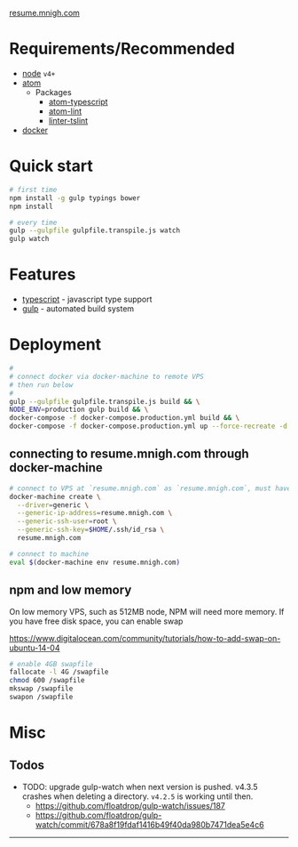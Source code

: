 [resume.mnigh.com](http://resume.mnigh.com)

# Requirements/Recommended

 - [node] `v4+`
 - [atom]
    - Packages
      - [atom-typescript]
      - [atom-lint]
      - [linter-tslint]
 - [docker]

# Quick start

```bash
# first time
npm install -g gulp typings bower
npm install

# every time
gulp --gulpfile gulpfile.transpile.js watch
gulp watch
```

# Features

 - [typescript] - javascript type support
 - [gulp] - automated build system

# Deployment

```bash
#
# connect docker via docker-machine to remote VPS
# then run below
#
gulp --gulpfile gulpfile.transpile.js build && \
NODE_ENV=production gulp build && \
docker-compose -f docker-compose.production.yml build && \
docker-compose -f docker-compose.production.yml up --force-recreate -d

```

## connecting to resume.mnigh.com through docker-machine

```bash
# connect to VPS at `resume.mnigh.com` as `resume.mnigh.com`, must have passwordless root access
docker-machine create \
  --driver=generic \
  --generic-ip-address=resume.mnigh.com \
  --generic-ssh-user=root \
  --generic-ssh-key=$HOME/.ssh/id_rsa \
  resume.mnigh.com

# connect to machine
eval $(docker-machine env resume.mnigh.com)

```

## npm and low memory

On low memory VPS, such as 512MB node, NPM will need more memory.  If you have free disk space, you can enable swap

https://www.digitalocean.com/community/tutorials/how-to-add-swap-on-ubuntu-14-04

```bash
# enable 4GB swapfile
fallocate -l 4G /swapfile
chmod 600 /swapfile
mkswap /swapfile
swapon /swapfile

```

# Misc

## Todos

- TODO: upgrade gulp-watch when next version is pushed.  v4.3.5 crashes when deleting a directory.  `v4.2.5` is working until then.
  - https://github.com/floatdrop/gulp-watch/issues/187
  - https://github.com/floatdrop/gulp-watch/commit/678a8f19fdaf1416b49f40da980b7471dea5e4c6

---

[node]: https://nodejs.org/
[atom]: https://atom.io/
[atom-typescript]: https://atom.io/packages/atom-typescript
[gulp]: http://gulpjs.com/
[typescript]: http://www.typescriptlang.org/
[backbone]: http://backbonejs.org/
[tsd]: http://definitelytyped.org/tsd/
[tslint]: http://palantir.github.io/tslint/
[atom-lint]: https://atom.io/packages/atom-lint
[linter-tslint]: https://atom.io/packages/linter-tslint
[es5-shim]: https://github.com/es-shims/es5-shim
[webpack]: https://webpack.github.io/
[docker]: https://www.docker.com/
